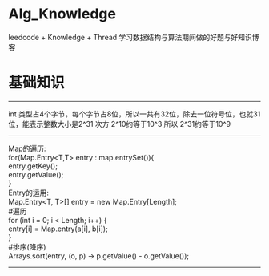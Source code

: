 # Alg_Knowledge
leedcode + Knowledge + Thread
学习数据结构与算法期间做的好题与好知识博客

# 基础知识

----

int 类型占4个字节，每个字节占8位，所以一共有32位，除去一位符号位，也就31位，能表示整数大小是2^31 次方 2^10约等于10^3 所以 2^31约等于10^9

----

Map的遍历:<br />
for(Map.Entry<T,T> entry : map.entrySet()){ <br />
  entry.getKey(); <br />
  entry.getValue(); <br />
} <br />
Entry的运用: <br />
Map.Entry<T, T>[] entry = new Map.Entry[Length];  <br />
#遍历 <br />
for (int i = 0; i < Length; i++) {  <br />
			entry[i] = Map.entry(a[i], b[i]); <br />
} <br />
#排序(降序) <br />
Arrays.sort(entry, (o, p) -> p.getValue() - o.getValue());  <br />

----
